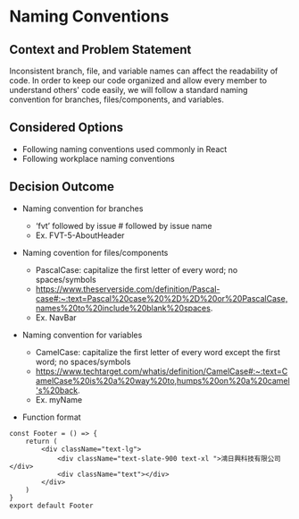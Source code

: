 # Naming Conventions

## Context and Problem Statement

Inconsistent branch, file, and variable names can affect the readability of code. In order to keep our code organized and allow every member to understand others' code easily, we will follow a standard naming convention for branches, files/components, and variables.

## Considered Options

* Following naming conventions used commonly in React
* Following workplace naming conventions

## Decision Outcome

- Naming convention for branches
  - ‘fvt’ followed by issue # followed by issue name
  - Ex. FVT-5-AboutHeader

- Naming covention for files/components
  - PascalCase: capitalize the first letter of every word; no spaces/symbols
  - https://www.theserverside.com/definition/Pascal-case#:~:text=Pascal%20case%20%2D%2D%20or%20PascalCase,names%20to%20include%20blank%20spaces.
  - Ex. NavBar

- Naming convention for variables
  - CamelCase: capitalize the first letter of every word except the first word; no spaces/symbols
  - https://www.techtarget.com/whatis/definition/CamelCase#:~:text=CamelCase%20is%20a%20way%20to,humps%20on%20a%20camel's%20back.
  - Ex. myName
 
- Function format
```
const Footer = () => {
    return (
        <div className="text-lg">
            <div className="text-slate-900 text-xl ">鴻日興科技有限公司</div>
            <div className="text"></div>
        </div>
    )
}
export default Footer
```
